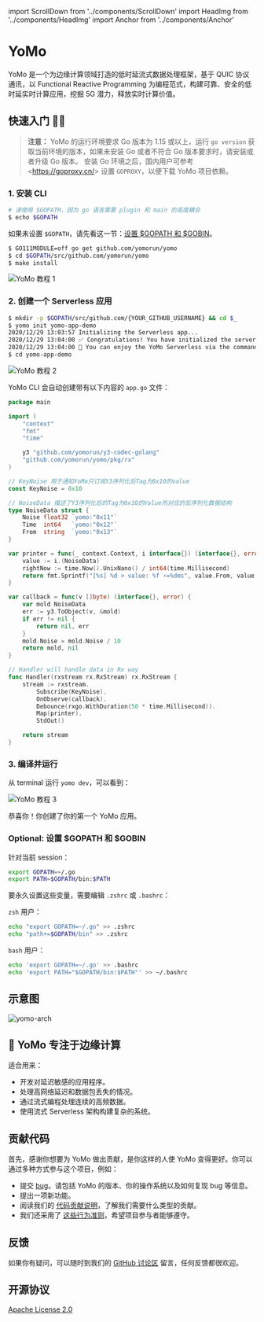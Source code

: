 import ScrollDown from '../components/ScrollDown'
import HeadImg from '../components/HeadImg'
import Anchor from '../components/Anchor'

# YoMo

YoMo 是一个为边缘计算领域打造的低时延流式数据处理框架，基于 QUIC 协议通讯，以 Functional Reactive Programming 为编程范式，构建可靠、安全的低时延实时计算应用，挖掘 5G 潜力，释放实时计算价值。

<HeadImg></HeadImg>

<Anchor language='zh'></Anchor>

<div className='plate violet'>

## 快速入门 👨‍💻

> **注意：** YoMo 的运行环境要求 Go 版本为 1.15 或以上，运行 `go version` 获取当前环境的版本，如果未安装 Go 或者不符合 Go 版本要求时，请安装或者升级 Go 版本。
安装 Go 环境之后，国内用户可参考 &lt;https://goproxy.cn/&gt; 设置 `GOPROXY`，以便下载 YoMo 项目依赖。

### 1. 安装 CLI

```bash
# 请使用 $GOPATH，因为 go 语言需要 plugin 和 main 的高度耦合
$ echo $GOPATH
```

如果未设置 `$GOPATH`，请先看这一节：[设置 $GOPATH 和 $GOBIN](#optional-set-gopath-and-gobin)。

```bash
$ GO111MODULE=off go get github.com/yomorun/yomo
$ cd $GOPATH/src/github.com/yomorun/yomo
$ make install
```

![YoMo 教程 1](/tutorial-1.png)

### 2. 创建一个 Serverless 应用

```bash
$ mkdir -p $GOPATH/src/github.com/{YOUR_GITHUB_USERNAME} && cd $_
$ yomo init yomo-app-demo
2020/12/29 13:03:57 Initializing the Serverless app...
2020/12/29 13:04:00 ✅ Congratulations! You have initialized the serverless app successfully.
2020/12/29 13:04:00 🎉 You can enjoy the YoMo Serverless via the command: yomo dev
$ cd yomo-app-demo
```

![YoMo 教程 2](/tutorial-2.png)

YoMo CLI 会自动创建带有以下内容的 `app.go` 文件：

```go
package main

import (
	"context"
	"fmt"
	"time"

	y3 "github.com/yomorun/y3-codec-golang"
	"github.com/yomorun/yomo/pkg/rx"
)

// KeyNoise 用于通知YoMo只订阅Y3序列化后Tag为0x10的value
const KeyNoise = 0x10

// NoiseData 描述了Y3序列化后的Tag为0x10的Value所对应的反序列化数据结构
type NoiseData struct {
	Noise float32 `yomo:"0x11"`
	Time  int64   `yomo:"0x12"`
	From  string  `yomo:"0x13"`
}

var printer = func(_ context.Context, i interface{}) (interface{}, error) {
	value := i.(NoiseData)
	rightNow := time.Now().UnixNano() / int64(time.Millisecond)
	return fmt.Sprintf("[%s] %d > value: %f ⚡️=%dms", value.From, value.Time, value.Noise, rightNow-value.Time), nil
}

var callback = func(v []byte) (interface{}, error) {
	var mold NoiseData
	err := y3.ToObject(v, &mold)
	if err != nil {
		return nil, err
	}
	mold.Noise = mold.Noise / 10
	return mold, nil
}

// Handler will handle data in Rx way
func Handler(rxstream rx.RxStream) rx.RxStream {
	stream := rxstream.
		Subscribe(KeyNoise).
		OnObserve(callback).
		Debounce(rxgo.WithDuration(50 * time.Millisecond)).
		Map(printer).
		StdOut()

	return stream
}
```

### 3. 编译并运行

从 terminal 运行 `yomo dev`，可以看到：

![YoMo 教程 3](/tutorial-3.png)

恭喜你！你创建了你的第一个 YoMo 应用。

### Optional: 设置 $GOPATH 和 $GOBIN

针对当前 session：

```bash
export GOPATH=~/.go
export PATH=$GOPATH/bin:$PATH
```

要永久设置这些变量，需要编辑 `.zshrc` 或 `.bashrc`：

`zsh` 用户：

```bash
echo "export GOPATH=~/.go" >> .zshrc
echo "path+=$GOPATH/bin" >> .zshrc
```

`bash` 用户：

```bash
echo 'export GOPATH=~/.go' >> .bashrc
echo 'export PATH="$GOPATH/bin:$PATH"' >> ~/.bashrc
```

<ScrollDown content="了解更多"></ScrollDown>

</div>

<div id="tip1" className="cut_line"></div>

<div className='plate blue'>

## 示意图

![yomo-arch](https://yomo.run/yomo-arch-v0.7.png)

</div>

<div id="tip1" className="cut_line"></div>

<div className='plate blue'>

## 🎯 YoMo 专注于边缘计算

适合用来：

- 开发对延迟敏感的应用程序。
- 处理高网络延迟和数据包丢失的情况。
- 通过流式编程处理连续的高频数据。
- 使用流式 Serverless 架构构建复杂的系统。

</div>

<div id="tip1" className="cut_line"></div>

<div className='plate violet'>

## 贡献代码

首先，感谢你想要为 YoMo 做出贡献，是你这样的人使 YoMo 变得更好。你可以通过多种方式参与这个项目，例如：

- 提交 [bug](https://github.com/yomorun/yomo/issues/new?assignees=&labels=bug&template=bug_report.md&title=%5BBUG%5D)。请包括 YoMo 的版本、你的操作系统以及如何复现 bug 等信息。
- 提出一项新功能。
- 阅读我们的 [代码贡献说明](https://github.com/yomorun/yomo/blob/master/CONTRIBUTING.md)，了解我们需要什么类型的贡献。
- 我们还采用了 [这些行为准则](https://github.com/yomorun/yomo/blob/master/CODE_OF_CONDUCT.md)，希望项目参与者能够遵守。

</div>

<div id="tip1" className="cut_line"></div>

<div className='plate blue'>

## 反馈

如果你有疑问，可以随时到我们的 [GitHub 讨论区](https://github.com/yomorun/yomo/discussions) 留言，任何反馈都很欢迎。

</div>

<div id="tip1" className="cut_line"></div>

<div className='plate violet'>

## 开源协议

[Apache License 2.0](http://www.apache.org/licenses/LICENSE-2.0.html)

</div>
